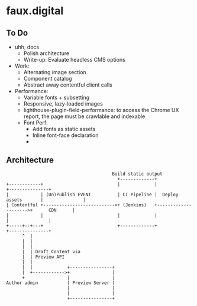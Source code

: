 # faux.digital

## To Do

- uhh, docs
  - Polish architecture
  - Write-up: Evaluate headless CMS options
- Work:
  - Alternating image section
  - Component catalog
  - Abstract away contentful client calls
- Performance:
  - Variable fonts + subsetting
  - Responsive, lazy-loaded images
  - lighthouse-plugin-field-performance: to access the Chrome UX report, the page must be crawlable and indexable
  - Font Perf:
    - Add fonts as static assets
    - Inline font-face declaration
    - <link rel="preload" as="font" href="" crossorigin>

## Architecture

```
                                        Build static output
                                          +-------------+
+------------+                            |             |                      +---------------+
|            | (Un)Publish EVENT          | CI Pipeline |  Deploy assets       |               |
| Contentful +--------------------------->+ (Jenkins)   +--------------------->+      CDN      |
|            |                            |             |                      |               |
+-----+--+---+                            +-------------+                      +---------------+
      ^  |
      |  |
      |  |
      |  | Draft Content via
      |  | Preview API
      |  |
      |  |             +----------------+
      |  +------------>+                |
      +                |                |
Author admin           | Preview Server |
                       |                |
                       |                |
                       +----------------+

```
